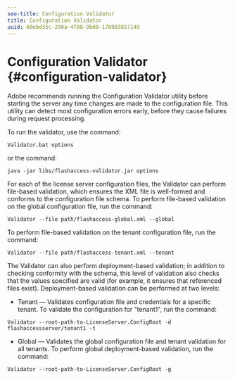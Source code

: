 ```yaml
---
seo-title: Configuration Validator
title: Configuration Validator
uuid: 60ebd35c-290a-4f08-9bd0-178903857149
---
```


# Configuration Validator {#configuration-validator}

Adobe recommends running the Configuration Validator utility before starting the server any time changes are made to the configuration file. This utility can detect most configuration errors early, before they cause failures during request processing.

To run the validator, use the command:

```
Validator.bat options  
```

or the command:

```
java -jar libs/flashaccess-validator.jar options 
```

For each of the license server configuration files, the Validator can perform file-based validation, which ensures the XML file is well-formed and conforms to the configuration file schema. To perform file-based validation on the global configuration file, run the command:

```
Validator --file path/flashaccess-global.xml --global
```

To perform file-based validation on the tenant configuration file, run the command:

```
Validator --file path/flashaccess-tenant.xml --tenant
```

The Validator can also perform deployment-based validation; in addition to checking conformity with the schema, this level of validation also checks that the values specified are valid (for example, it ensures that referenced files exist). Deployment-based validation can be performed at two levels:

* Tenant — Validates configuration file and credentials for a specific tenant. To validate the configuration for "tenant1", run the command:

```
Validator --root-path-to-LicenseServer.ConfigRoot -d flashaccessserver/tenant1 -t 
```

* Global — Validates the global configuration file and tenant validation for all tenants. To perform global deployment-based validation, run the command:

```
Validator --root-path-to-LicenseServer.ConfigRoot -g 
```

